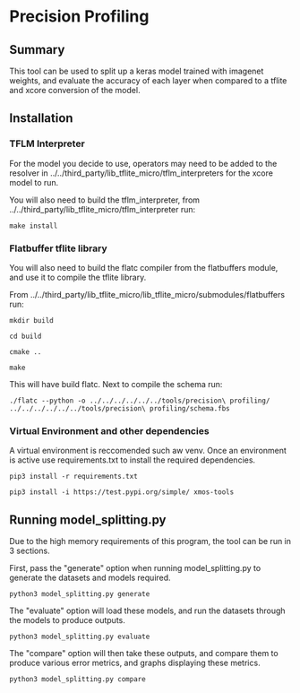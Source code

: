 Precision Profiling
======================

Summary
-------
This tool can be used to split up a keras model trained with imagenet weights, and evaluate the accuracy of each layer when compared to a tflite and xcore conversion of the model.

Installation
------------

### TFLM Interpreter
For the model you decide to use, operators may need to be added to the resolver in ../../third_party/lib_tflite_micro/tflm_interpreters for the xcore model to run.

You will also need to build the tflm_interpreter, from ../../third_party/lib_tflite_micro/tflm_interpreter run:

  `make install`
### Flatbuffer tflite library
You will also need to build the flatc compiler from the flatbuffers module, and use it to compile the tflite library.

From ../../third_party/lib_tflite_micro/lib_tflite_micro/submodules/flatbuffers run:

  `mkdir build`
  
  `cd build`
  
  `cmake ..`
  
  `make`
  
This will have build flatc. Next to compile the schema run:

  `./flatc --python -o ../../../../../../tools/precision\ profiling/ ../../../../../../tools/precision\ profiling/schema.fbs`
### Virtual Environment and other dependencies  
A virtual environment is reccomended such aw venv. Once an environment is active use requirements.txt to install the required dependencies.

  `pip3 install -r requirements.txt`

  `pip3 install -i https://test.pypi.org/simple/ xmos-tools`

Running model_splitting.py
---------------------------

Due to the high memory requirements of this program, the tool can be run in 3 sections.

First, pass the "generate" option when running model_splitting.py to generate the datasets and models required.

`python3 model_splitting.py generate`

The "evaluate" option will load these models, and run the datasets through the models to produce outputs.

`python3 model_splitting.py evaluate`

The "compare" option will then take these outputs, and compare them to produce various error metrics, and graphs displaying these metrics.

`python3 model_splitting.py compare`
